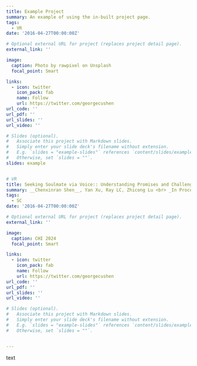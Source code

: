 ```yaml
---
title: Example Project
summary: An example of using the in-built project page.
tags:
  - VR
date: '2016-04-27T00:00:00Z'

# Optional external URL for project (replaces project detail page).
external_link: ''

image:
  caption: Photo by rawpixel on Unsplash
  focal_point: Smart

links:
  - icon: twitter
    icon_pack: fab
    name: Follow
    url: https://twitter.com/georgecushen
url_code: ''
url_pdf: ''
url_slides: ''
url_video: ''

# Slides (optional).
#   Associate this project with Markdown slides.
#   Simply enter your slide deck's filename without extension.
#   E.g. `slides = "example-slides"` references `content/slides/example-slides.md`.
#   Otherwise, set `slides = ""`.
slides: example


# VR
title: Seeking Soulmate via Voice:: Understanding Promises and Challenges of Online Synchronized Voice-Based Mobile Dating
summary: __Chenxinran Shen__, Yan Xu, Ray LC, Zhicong Lu <br> _In Proceedings of the 2024 CHI Conference on Human Factors in Computing Systems 2024 (In Submission)_
tags:
  - SC
date: '2016-04-27T00:00:00Z'

# Optional external URL for project (replaces project detail page).
external_link: ''

image:
  caption: CHI 2024
  focal_point: Smart

links:
  - icon: twitter
    icon_pack: fab
    name: Follow
    url: https://twitter.com/georgecushen
url_code: ''
url_pdf: ''
url_slides: ''
url_video: ''

# Slides (optional).
#   Associate this project with Markdown slides.
#   Simply enter your slide deck's filename without extension.
#   E.g. `slides = "example-slides"` references `content/slides/example-slides.md`.
#   Otherwise, set `slides = ""`.


---
```

text
